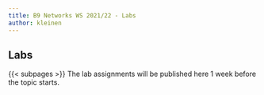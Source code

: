 ```yaml
---
title: B9 Networks WS 2021/22 - Labs
author: kleinen
---
```


## Labs
{{< subpages  >}}
The lab assignments will be published here 1 week before the topic starts.

<!--
The Labs have an overlapping bi-weekly-rhythm.
You will work on your Lab for each chapter starting

Week 1 - read first part, work on according assignments during the lecture
Week 2 - read 2nd part, work on according assignments during the lecture
Group 1: Week 3 - finish Lab before Lab.
Group 2: Week 3 - free

-->
